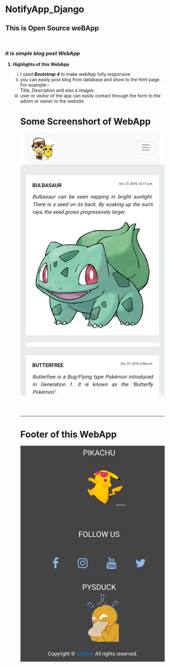 # NotifyApp_Django
<h2>This is Open Source weBApp</h2><br/>
<h3><i>It is simple blog post WebApp </i></h3>
<ol>
   <strong><li>Highlights of this WebApp</li></strong>
      <ol type="i">
         <li>I used <strong><i>Bootstrap 4</i></strong> to make webApp fully responsive</li>
         <li>you can easily post blog from database and show to the html page. For example:- <br/> 
            Title, Descrption and also a images.</li>
         <li>user or visitor of the app can easily contact through the form to the admin or owner to the website</li>
   </ul>
</ul>
<h1> Some Screenshort of WebApp</h1>

![Repo List](Screenshort1.png)



<br/><br/>
<hr/>
<h1> Footer of this WebApp </h1>

![Repo List](Screenshort2.png)
